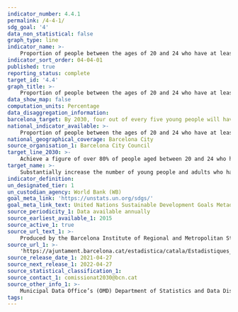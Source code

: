 ```yaml
---
indicator_number: 4.4.1
permalink: /4-4-1/
sdg_goal: '4'
data_non_statistical: false
graph_type: line
indicator_name: >-
    Proportion of people between the ages of 20 and 24 who have at least a higher secondary school (Batxillerat) or Intermediate Vocational qualification
indicator_sort_order: 04-04-01
published: true
reporting_status: complete
target_id: '4.4'
graph_title: >-
    Proportion of people between the ages of 20 and 24 who have at least a higher secondary school (Batxillerat) or Intermediate Vocational qualification
data_show_map: false
computation_units: Percentage
data_disaggregation_information: 
barcelona_target: By 2030, four out of every five young people will have completed some type of post-obligatory training 
national_indicator_available: >-
    Proportion of people between the ages of 20 and 24 who have at least a higher secondary school (Batxillerat) or Intermediate Vocational qualification
national_geographical_coverage: Barcelona City
source_organisation_1: Barcelona City Council
target_line_2030: >-
    Achieve a figure of over 80% of people aged between 20 and 24 who have successfully completed at least a higher secondary school (Batxillerat) or Intermediate Vocational qualification
target_name: >-
    Substantially increase the number of young people and adults who have relevant skills, especially technical and professional skills, to gain access to employment, decent jobs and entrepreneurship
indicator_definition:
un_designated_tier: 1
un_custodian_agency: World Bank (WB)
goal_meta_link: 'https://unstats.un.org/sdgs/'
goal_meta_link_text: United Nations Sustainable Development Goals Metadata (pdf 894kB)
source_periodicity_1: Data available annually
source_earliest_available_1: 2015
source_active_1: true
source_url_text_1: >-
    Produced by the Barcelona Institute of Regional and Metropolitan Studies (IERMB) based on the Municipal Data Office’s (OMD) Department of Statistics and Data Dissemination
source_url_1: >-
    'https://ajuntament.barcelona.cat/estadistica/catala/Estadistiques_per_temes/Poblacio_i_demografia/Poblacio/Padro_municipal_habitants/evo/ev06.htm'
source_release_date_1: 2021-04-27
source_next_release_1: 2022-04-27
source_statistical_classification_1: 
source_contact_1: comissionat2030@bcn.cat
source_other_info_1: >-
    Municipal Data Office’s (OMD) Department of Statistics and Data Dissemination
tags:
---
```

